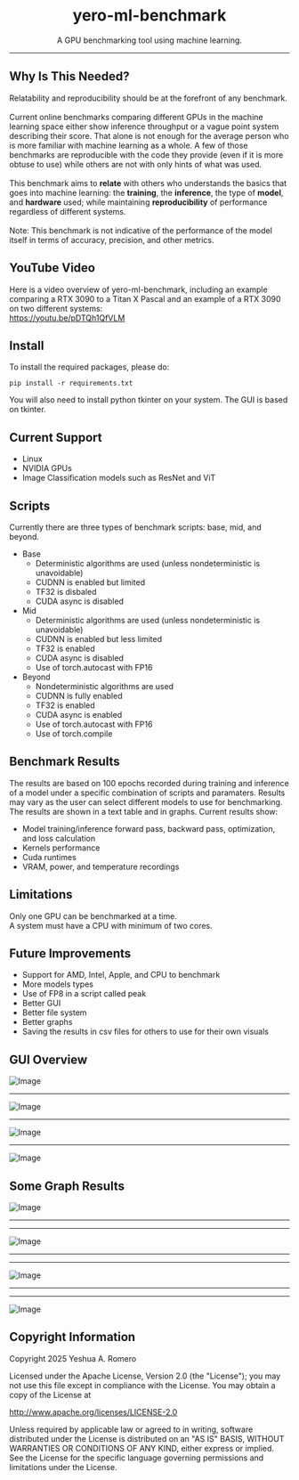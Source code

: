 <h1 align="center">yero-ml-benchmark</h1>

<p align="center">
  A GPU benchmarking tool using machine learning.
</p>

***

## Why Is This Needed?
Relatability and reproducibility should be at the forefront of any benchmark. 
<br>
<br>
Current online benchmarks comparing different GPUs in the machine learning space either show inference throughput or a vague point system describing their score.
That alone is not enough for the average person who is more familiar with machine learning as a whole. 
A few of those benchmarks are reproducible with the code they provide (even if it is more obtuse to use) while others are not with only hints of what was used. 
<br>
<br>
This benchmark aims to <b>relate</b> with others who understands the basics that goes into machine learning: the <b>training</b>, the <b>inference</b>, the type of <b>model</b>, and <b>hardware</b> used; 
while maintaining <b>reproducibility</b> of performance regardless of different systems.
<br>
<br>
Note: This benchmark is not indicative of the performance of the model itself in terms of accuracy, precision, and other metrics.

## YouTube Video
Here is a video overview of yero-ml-benchmark, including an example comparing a RTX 3090 to a Titan X Pascal and an example of a RTX 3090 on two different systems: 
<br>
https://youtu.be/pDTQh1QfVLM

## Install
To install the required packages, please do:

```
pip install -r requirements.txt
```

You will also need to install python tkinter on your system. The GUI is based on tkinter.

## Current Support
* Linux
* NVIDIA GPUs
* Image Classification models such as ResNet and ViT

## Scripts
Currently there are three types of benchmark scripts: base, mid, and beyond.
* Base
	* Deterministic algorithms are used (unless nondeterministic is unavoidable)
  * CUDNN is enabled but limited
  * TF32 is disbaled
  * CUDA async is disabled
* Mid
	* Deterministic algorithms are used (unless nondeterministic is unavoidable)
  * CUDNN is enabled but less limited
  * TF32 is enabled
  * CUDA async is disabled
  * Use of torch.autocast with FP16
* Beyond
	* Nondeterministic algorithms are used
  * CUDNN is fully enabled
  * TF32 is enabled
  * CUDA async is enabled
  * Use of torch.autocast with FP16
  * Use of torch.compile

## Benchmark Results
The results are based on 100 epochs recorded during training and inference of a model under a specific combination of scripts and paramaters.
Results may vary as the user can select different models to use for benchmarking.
<br>
The results are shown in a text table and in graphs. Current results show:
* Model training/inference forward pass, backward pass, optimization, and loss calculation
* Kernels performance
* Cuda runtimes
* VRAM, power, and temperature recordings

## Limitations
Only one GPU can be benchmarked at a time.
<br>
A system must have a CPU with minimum of two cores.

## Future Improvements
* Support for AMD, Intel, Apple, and CPU to benchmark
* More models types
* Use of FP8 in a script called peak
* Better GUI
* Better file system
* Better graphs
* Saving the results in csv files for others to use for their own visuals

## GUI Overview
![Image](https://github.com/user-attachments/assets/2eff3daa-0c16-45b3-8fd9-5aed03f2c30f)
***
![Image](https://github.com/user-attachments/assets/741e8857-3696-40b0-af1d-c86817e912b8)
***
![Image](https://github.com/user-attachments/assets/70e7dd7d-327f-4f33-bbba-e1df7f326016)
***
![Image](https://github.com/user-attachments/assets/de88b856-401b-44c1-9869-a6dbfee3fb65)

## Some Graph Results
![Image](https://github.com/user-attachments/assets/b275f671-7616-45de-8860-d5ba1d5714b5)
***
***
![Image](https://github.com/user-attachments/assets/c9358db1-9975-40e4-a75c-aae4c18a03a9)
***
***
![Image](https://github.com/user-attachments/assets/c8b23220-2dc4-48ed-9875-d621db070807)
***
***
![Image](https://github.com/user-attachments/assets/243d058a-1d5b-4d79-9328-edfa01388844)

## Copyright Information
Copyright 2025 Yeshua A. Romero

Licensed under the Apache License, Version 2.0 (the "License"); you may not use this file except in compliance with the License. You may obtain a copy of the License at

   http://www.apache.org/licenses/LICENSE-2.0
   
Unless required by applicable law or agreed to in writing, software distributed under the License is distributed on an "AS IS" BASIS, WITHOUT WARRANTIES OR CONDITIONS OF ANY KIND, either express or implied. See the License for the specific language governing permissions and limitations under the License.
